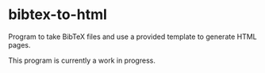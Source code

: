 # bibtex-to-html
Program to take BibTeX files and use a provided template to generate HTML pages.

This program is currently a work in progress.

